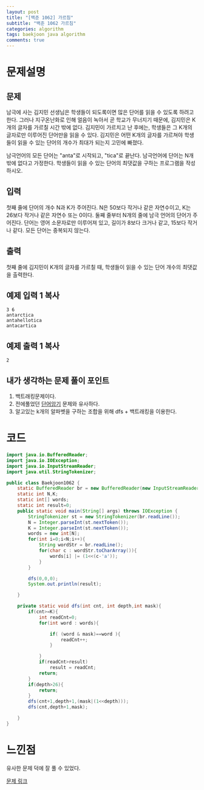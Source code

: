 ```yaml
---
layout: post
title: "[백준 1062] 가르침"
subtitle: "백준 1062 가르침"
categories: algorithm
tags: baekjoon java algorithm 
comments: true
---
```


# 문제설명

## 문제

남극에 사는 김지민 선생님은 학생들이 되도록이면 많은 단어를 읽을 수 있도록 하려고 한다. 그러나 지구온난화로 인해 얼음이 녹아서 곧 학교가 무너지기 때문에, 김지민은 K개의 글자를 가르칠 시간 밖에 없다. 김지민이 가르치고 난 후에는, 학생들은 그 K개의 글자로만 이루어진 단어만을 읽을 수 있다. 김지민은 어떤 K개의 글자를 가르쳐야 학생들이 읽을 수 있는 단어의 개수가 최대가 되는지 고민에 빠졌다.

남극언어의 모든 단어는 "anta"로 시작되고, "tica"로 끝난다. 남극언어에 단어는 N개 밖에 없다고 가정한다. 학생들이 읽을 수 있는 단어의 최댓값을 구하는 프로그램을 작성하시오.

## 입력

첫째 줄에 단어의 개수 N과 K가 주어진다. N은 50보다 작거나 같은 자연수이고, K는 26보다 작거나 같은 자연수 또는 0이다. 둘째 줄부터 N개의 줄에 남극 언어의 단어가 주어진다. 단어는 영어 소문자로만 이루어져 있고, 길이가 8보다 크거나 같고, 15보다 작거나 같다. 모든 단어는 중복되지 않는다.

## 출력

첫째 줄에 김지민이 K개의 글자를 가르칠 때, 학생들이 읽을 수 있는 단어 개수의 최댓값을 출력한다.

## 예제 입력 1 복사

```
3 6
antarctica
antahellotica
antacartica
```

## 예제 출력 1 복사

```
2
```

## 내가 생각하는 문제 풀이 포인트

1. 백트래킹문제이다. 
2. 전에풀었던 [단어암기](https://www.acmicpc.net/problem/18119) 문제와 유사하다.
3. 알고있는 k개의 알파벳을 구하는 조합을 위해 dfs + 백트래킹을 이용한다.

# 코드

~~~java
import java.io.BufferedReader;
import java.io.IOException;
import java.io.InputStreamReader;
import java.util.StringTokenizer;

public class Baekjoon1062 {
    static BufferedReader br = new BufferedReader(new InputStreamReader(System.in));
    static int N,K;
    static int[] words;
    static int result=0;
    public static void main(String[] args) throws IOException {
        StringTokenizer st = new StringTokenizer(br.readLine());
        N = Integer.parseInt(st.nextToken());
        K = Integer.parseInt(st.nextToken());
        words = new int[N];
        for(int i=0;i<N;i++){
            String wordStr = br.readLine();
            for(char c : wordStr.toCharArray()){
                words[i] |= (1<<(c-'a'));
            }
        }

        dfs(0,0,0);
        System.out.println(result);

    }

    private static void dfs(int cnt, int depth,int mask){
        if(cnt>=K){
            int readCnt=0;
            for(int word : words){

                if( (word & mask)==word ){
                    readCnt++;
                }

            }
            if(readCnt>result)
                result = readCnt;
            return;
        }
        if(depth>26){
            return;
        }
        dfs(cnt+1,depth+1,(mask|(1<<depth)));
        dfs(cnt,depth+1,mask);

    }
}

~~~



# 느낀점

유사한 문제 덕에 잘 풀 수 있었다.

[문제 링크](https://www.acmicpc.net/problem/1062)

